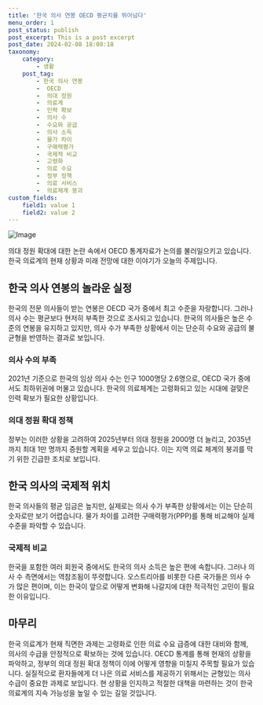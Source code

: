 ```yaml
---
title: '한국 의사 연봉 OECD 평균치를 뛰어넘다'
menu_order: 1
post_status: publish
post_excerpt: This is a post excerpt
post_date: 2024-02-08 18:08:18
taxonomy:
    category:
        - 생활
    post_tag:
        - 한국 의사 연봉
        -  OECD
        -  의대 정원
        -  의료계
        -  인력 확보
        -  의사 수
        -  수요와 공급
        -  의사 소득
        -  물가 차이
        -  구매력평가
        -  국제적 비교
        -  고령화
        -  의료 수요
        -  정부 정책
        -  의료 서비스
        -  의료체계 붕괴
custom_fields:
    field1: value 1
    field2: value 2
---
```


![Image](https://imgnews.pstatic.net/image/008/2024/02/08/0004996952_001_20240208151201027.jpg?type=w647)

의대 정원 확대에 대한 논란 속에서 OECD 통계자료가 논의를 불러일으키고 있습니다. 한국 의료계의 현재 상황과 미래 전망에 대한 이야기가 오늘의 주제입니다.
## 한국 의사 연봉의 놀라운 실정
한국의 전문 의사들이 받는 연봉은 OECD 국가 중에서 최고 수준을 자랑합니다. 그러나 의사 수는 평균보다 현저히 부족한 것으로 조사되고 있습니다. 한국의 의사들은 높은 수준의 연봉을 유지하고 있지만, 의사 수가 부족한 상황에서 이는 단순히 수요와 공급의 불균형을 반영하는 결과로 보입니다.
### 의사 수의 부족
2021년 기준으로 한국의 임상 의사 수는 인구 1000명당 2.6명으로, OECD 국가 중에서도 최하위권에 머물고 있습니다. 한국의 의료체계는 고령화되고 있는 시대에 걸맞은 인력 확보가 필요한 상황입니다. 
### 의대 정원 확대 정책
정부는 이러한 상황을 고려하여 2025년부터 의대 정원을 2000명 더 늘리고, 2035년까지 최대 1만 명까지 증원할 계획을 세우고 있습니다. 이는 지역 의료 체계의 붕괴를 막기 위한 긴급한 조치로 보입니다.
## 한국 의사의 국제적 위치
한국 의사들의 평균 임금은 높지만, 실제로는 의사 수가 부족한 상황에서는 이는 단순히 숫자로만 보기 어렵습니다. 물가 차이를 고려한 구매력평가(PPP)를 통해 비교해야 실제 수준을 파악할 수 있습니다.
### 국제적 비교
한국을 포함한 여러 회원국 중에서도 한국의 의사 소득은 높은 편에 속합니다. 그러나 의사 수 측면에서는 역참조됨이 뚜렷합니다. 오스트리아를 비롯한 다른 국가들은 의사 수가 많은 편이며, 이는 한국이 앞으로 어떻게 변화해 나갈지에 대한 적극적인 고민이 필요한 이유입니다.
## 마무리
한국 의료계가 현재 직면한 과제는 고령화로 인한 의료 수요 급증에 대한 대비와 함께, 의사의 수급을 안정적으로 확보하는 것에 있습니다. OECD 통계를 통해 현재의 상황을 파악하고, 정부의 의대 정원 확대 정책이 이에 어떻게 영향을 미칠지 주목할 필요가 있습니다. 실질적으로 환자들에게 더 나은 의료 서비스를 제공하기 위해서는 균형있는 의사 수급이 중요한 과제로 보입니다. 현 상황을 인지하고 적절한 대책을 마련하는 것이 한국 의료계의 지속 가능성을 높일 수 있는 길일 것입니다.
